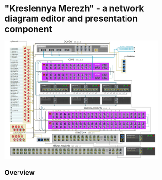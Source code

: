 # "Kreslennya Merezh" - a network diagram editor and presentation component

![screenshot](./src/assets/screenshot.jpg)

## Overview



